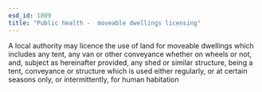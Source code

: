 ```yaml
---
esd_id: 1809
title: "Public health -  moveable dwellings licensing"
---
```


A local authority may licence the use of land for moveable dwellings which includes any tent, any van or other conveyance whether on wheels or not, and, subject as hereinafter provided, any shed or similar structure, being a tent, conveyance or structure which is used either regularly, or at certain seasons only, or intermittently, for human habitation

